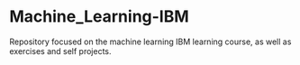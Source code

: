 # Machine_Learning-IBM

Repository focused on the machine learning IBM learning course, as well as exercises and self projects.
